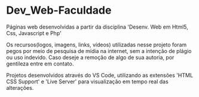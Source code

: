 # Dev_Web-Faculdade
Páginas web desenvolvidas a partir da disciplina 'Desenv. Web em Html5, Css, Javascript e Php'

Os recursos(logos, imagens, links, vídeos) utilizadas nesse projeto foram pegos por meio de pesquisa de mídia na internet, sem a intenção de plágio ou uso indevido. Caso deseje a remoção de algo de sua autoria, por gentileza entre em contato.


Projetos desenvolvidos através do VS Code, utilizando as extensões 'HTML CSS Support' e 'Live Server' para visualização em tempo real das alterações.
